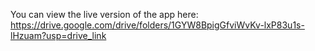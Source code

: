 You can view the live version of the app here: https://drive.google.com/drive/folders/1GYW8BpigGfviWvKv-lxP83u1s-lHzuam?usp=drive_link
